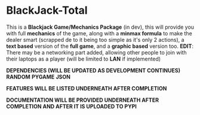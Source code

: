 # BlackJack-Total

This is a **Blackjack Game/Mechanics Package** (in dev), this will provide you with full **mechanics** of the game, along with a **minmax formula** to make the dealer smart (scrapped de to it being too simple as it's only 2 actions), a **text based** version of the **full game**, and a **graphic based** version too. **EDIT**: There may be a networking part added, allowing other people to join with their laptops as a player (will be limited to **LAN** if implemented)

**DEPENDENCIES (WILL BE UPDATED AS DEVELOPMENT CONTINUES)**
**RANDOM**
**PYGAME**
**JSON**


**FEATURES WILL BE LISTED UNDERNEATH AFTER COMPLETION**

**DOCUMENTATION WILL BE PROVIDED UNDERNEATH AFTER COMPLETION AND AFTER IT IS UPLOADED TO PYPI**

